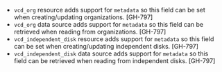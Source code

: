 * `vcd_org` resource adds support for `metadata` so this field can be set when creating/updating organizations. [GH-797]
* `vcd_org` data source adds support for `metadata` so this field can be retrieved when reading from organizations. [GH-797]
* `vcd_independent_disk` resource adds support for `metadata` so this field can be set when creating/updating independent disks. [GH-797]
* `vcd_independent_disk` data source adds support for `metadata` so this field can be retrieved when reading from independent disks. [GH-797]